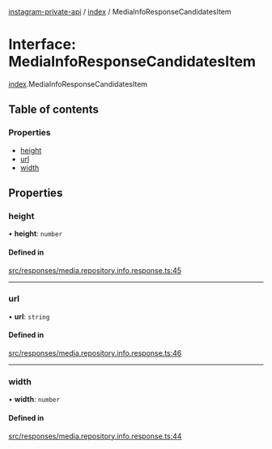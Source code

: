 [instagram-private-api](../../README.md) / [index](../../modules/index.md) / MediaInfoResponseCandidatesItem

# Interface: MediaInfoResponseCandidatesItem

[index](../../modules/index.md).MediaInfoResponseCandidatesItem

## Table of contents

### Properties

- [height](MediaInfoResponseCandidatesItem.md#height)
- [url](MediaInfoResponseCandidatesItem.md#url)
- [width](MediaInfoResponseCandidatesItem.md#width)

## Properties

### height

• **height**: `number`

#### Defined in

[src/responses/media.repository.info.response.ts:45](https://github.com/Nerixyz/instagram-private-api/blob/0e0721c/src/responses/media.repository.info.response.ts#L45)

___

### url

• **url**: `string`

#### Defined in

[src/responses/media.repository.info.response.ts:46](https://github.com/Nerixyz/instagram-private-api/blob/0e0721c/src/responses/media.repository.info.response.ts#L46)

___

### width

• **width**: `number`

#### Defined in

[src/responses/media.repository.info.response.ts:44](https://github.com/Nerixyz/instagram-private-api/blob/0e0721c/src/responses/media.repository.info.response.ts#L44)
